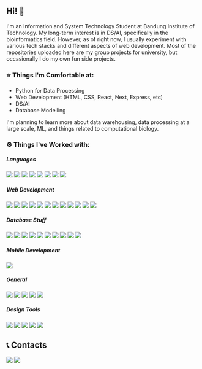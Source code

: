 ## Hi! 👋
I'm an Information and System Technology Student at Bandung Institute of Technology. My long-term interest is in DS/AI, specifically in the bioinformatics field. However, as of right now, I usually experiment with various tech stacks and different aspects of web development. Most of the repositories uploaded here are my group projects for university, but occasionally I do my own fun side projects.

### ⭐ Things I'm Comfortable at:
- Python for Data Processing
- Web Development (HTML, CSS, React, Next, Express, etc)
- DS/AI
- Database Modelling

I'm planning to learn more about data warehousing, data processing at a large scale, ML, and things related to computational biology.

### ⚙️ Things I've Worked with:
  <h5>Languages</h5>
  <p>
  <img src="https://img.shields.io/badge/-C-333333?style=flat-square&logo=c">
  <img src="https://img.shields.io/badge/-JavaScript-333333?style=flat-square&logo=javascript">
  <img src="https://img.shields.io/badge/-TypeScript-333333?style=flat-square&logo=typescript">
  <img src="https://img.shields.io/badge/-Java-333333?style=flat-square&logo=java">
  <img src="https://img.shields.io/badge/-SQL-333333?style=flat-square&logo=sql">
  <img src="https://img.shields.io/badge/-Python-333333?style=flat-square&logo=python">
  <img src="https://img.shields.io/badge/-Haskell-333333?style=flat-square&logo=haskell">
  <img src="https://img.shields.io/badge/-Bash-333333?style=flat-square&logo=gnubash">
</p>

<h5>Web Development</h5>
<p>
  <img src="https://img.shields.io/badge/-NodeJS-333333?style=flat-square&logo=node.js">
  <img src="https://img.shields.io/badge/-Express-333333?style=flat-square&logo=express">
  <img src="https://img.shields.io/badge/-Spring Boot-333333?style=flat-square&logo=springboot">
  <img src="https://img.shields.io/badge/-FastAPI-333333?style=flat-square&logo=fastapi">
  <img src="https://img.shields.io/badge/-tRPC-333333?style=flat-square&logo=tRPC">
  <img src="https://img.shields.io/badge/-React-333333?style=flat-square&logo=react">
  <img src="https://img.shields.io/badge/-Next-333333?style=flat-square&logo=next.js">
  <img src="https://img.shields.io/badge/-Tailwind-333333?style=flat-square&logo=tailwind-css">
  <img src="https://img.shields.io/badge/-Postman-333333?style=flat-square&logo=postman">
  <img src="https://img.shields.io/badge/-Insomnia-333333?style=flat-square&logo=insomnia">
  <img src="https://img.shields.io/badge/-Vercel-333333?style=flat-square&logo=vercel">
  <img src="https://img.shields.io/badge/-Docker-333333?style=flat-square&logo=docker">
</p>

<h5>Database Stuff</h5>
<p>
  <img src="https://img.shields.io/badge/-MySQL-333333?style=flat-square&logo=mysql">
  <img src="https://img.shields.io/badge/-MariaDB-333333?style=flat-square&logo=mariadb">
  <img src="https://img.shields.io/badge/-PostgreSQL-333333?style=flat-square&logo=postgresql">
  <img src="https://img.shields.io/badge/-MongoDB-333333?style=flat-square&logo=mongodb">
  <img src="https://img.shields.io/badge/-OracleDB-333333?style=flat-square&logo=oracle">
  <img src="https://img.shields.io/badge/-Firebase-333333?style=flat-square&logo=firebase">
  <img src="https://img.shields.io/badge/-Prisma-333333?style=flat-square&logo=prisma">
  <img src="https://img.shields.io/badge/-Drizzle-333333?style=flat-square&logo=drizzle">
  <img src="https://img.shields.io/badge/-Kafka-333333?style=flat-square&logo=apache-kafka">
  <img src="https://img.shields.io/badge/-Debezium-333333?style=flat-square&logo=debezium">
</p>

<h5>Mobile Development</h5>
<p>
    <img src="https://img.shields.io/badge/React_Native-333333?style=flat-square&logo=react">
</p>

<h5>General</h5>
<p>
  <img src="https://img.shields.io/badge/-Ubuntu-333333?style=flat-square&logo=ubuntu">
  <img src="https://img.shields.io/badge/-Git-333333?style=flat-square&logo=git">
  <img src="https://img.shields.io/badge/-GitHub-333333?style=flat-square&logo=github">
  <img src="https://img.shields.io/badge/-GitLab-333333?style=flat-square&logo=gitlab">
  <img src="https://img.shields.io/badge/-LaTeX-333333?style=flat-square&logo=latex">
</p>

<h5>Design Tools</h5>
<p>
  <img src="https://img.shields.io/badge/-Figma-333333?style=flat-square&logo=figma">
  <img src="https://img.shields.io/badge/-Affinity Products-333333?style=flat-square&logo=affinity">
  <img src="https://img.shields.io/badge/-Photoshop-333333?style=flat-square&logo=adobephotoshop">
  <img src="https://img.shields.io/badge/-After Effect-333333?style=flat-square&logo=adobeaftereffects">
  <img src="https://img.shields.io/badge/-Premiere Pro-333333?style=flat-square&logo=adobepremierepro">
</p>


## 📞 Contacts

<a href="https://www.linkedin.com/in/rayhanmp/"><img src="https://img.shields.io/badge/-rayhanmp-333333?style=flat-square&logo=Linkedin&logoColor=white/"></a>
<a href="https://www.instagram.com/rayhanmhw/"><img src="https://img.shields.io/badge/-@rayhanmhw-333333?style=flat-square&logo=instagram&logoColor=white/">


</p>

